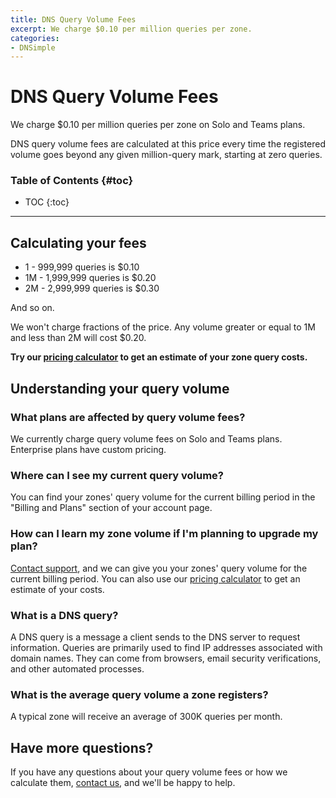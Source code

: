 ```yaml
---
title: DNS Query Volume Fees
excerpt: We charge $0.10 per million queries per zone.
categories:
- DNSimple
---
```


# DNS Query Volume Fees

We charge $0.10 per million queries per zone on Solo and Teams plans.

DNS query volume fees are calculated at this price every time the registered volume goes beyond any given million-query mark, starting at zero queries.

### Table of Contents {#toc}

* TOC
{:toc}

---

## Calculating your fees

- 1 - 999,999 queries is $0.10
- 1M - 1,999,999 queries is $0.20
- 2M - 2,999,999 queries is $0.30

And so on.

We won't charge fractions of the price. Any volume greater or equal to 1M and less than 2M will cost $0.20.

**Try our [pricing calculator](https://dnsimple.com/pricing#pricing-calculator) to get an estimate of your zone query costs.**

## Understanding your query volume

### What plans are affected by query volume fees?

We currently charge query volume fees on Solo and Teams plans. Enterprise plans have custom pricing.

### Where can I see my current query volume?

You can find your zones' query volume for the current billing period in the "Billing and Plans" section of your account page.

### How can I learn my zone volume if I'm planning to upgrade my plan?

[Contact support](/articles/dnsimple-support), and we can give you your zones' query volume for the current billing period. You can also use our [pricing calculator](https://dnsimple.com/pricing#pricing-calculator) to get an estimate of your costs.

### What is a DNS query?

A DNS query is a message a client sends to the DNS server to request information. Queries are primarily used to find IP addresses associated with domain names. They can come from browsers, email security verifications, and other automated processes.

### What is the average query volume a zone registers?

A typical zone will receive an average of 300K queries per month.

## Have more questions?

If you have any questions about your query volume fees or how we calculate them, [contact us](https://dnsimple.com/feedback), and we'll be happy to help.
